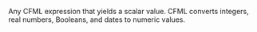 Any CFML expression that yields a scalar value. CFML converts integers, real numbers,
Booleans, and dates to numeric values.
